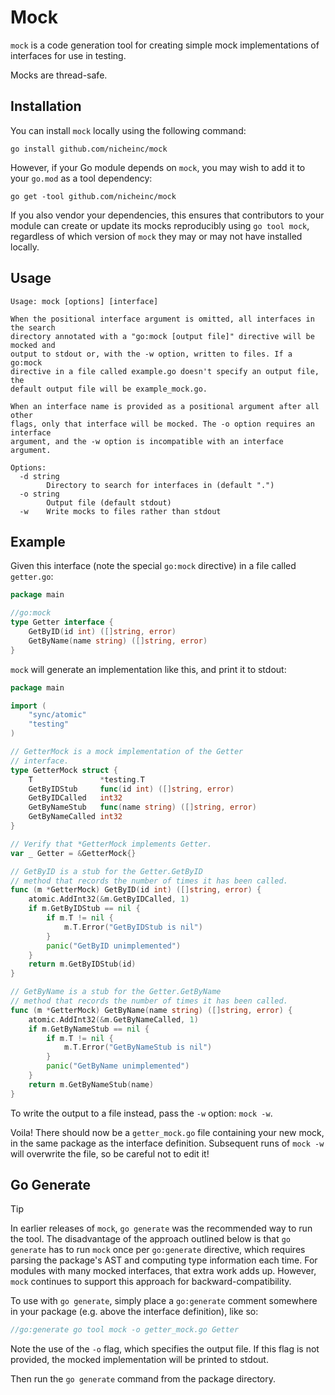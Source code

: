# Mock

`mock` is a code generation tool for creating simple mock implementations of
interfaces for use in testing.

Mocks are thread-safe.

## Installation

You can install `mock` locally using the following command:

```
go install github.com/nicheinc/mock
```

However, if your Go module depends on `mock`, you may wish to add it to your
`go.mod` as a tool dependency:

```
go get -tool github.com/nicheinc/mock
```

If you also vendor your dependencies, this ensures that contributors to your
module can create or update its mocks reproducibly using `go tool mock`,
regardless of which version of `mock` they may or may not have installed
locally.

## Usage

```
Usage: mock [options] [interface]

When the positional interface argument is omitted, all interfaces in the search
directory annotated with a "go:mock [output file]" directive will be mocked and
output to stdout or, with the -w option, written to files. If a go:mock
directive in a file called example.go doesn't specify an output file, the
default output file will be example_mock.go.

When an interface name is provided as a positional argument after all other
flags, only that interface will be mocked. The -o option requires an interface
argument, and the -w option is incompatible with an interface argument.

Options:
  -d string
        Directory to search for interfaces in (default ".")
  -o string
        Output file (default stdout)
  -w    Write mocks to files rather than stdout
```

## Example

Given this interface (note the special `go:mock` directive) in a file called
`getter.go`:

```go
package main

//go:mock
type Getter interface {
	GetByID(id int) ([]string, error)
	GetByName(name string) ([]string, error)
}
```

`mock` will generate an implementation like this, and print it to stdout:

```go
package main

import (
	"sync/atomic"
	"testing"
)

// GetterMock is a mock implementation of the Getter
// interface.
type GetterMock struct {
	T               *testing.T
	GetByIDStub     func(id int) ([]string, error)
	GetByIDCalled   int32
	GetByNameStub   func(name string) ([]string, error)
	GetByNameCalled int32
}

// Verify that *GetterMock implements Getter.
var _ Getter = &GetterMock{}

// GetByID is a stub for the Getter.GetByID
// method that records the number of times it has been called.
func (m *GetterMock) GetByID(id int) ([]string, error) {
	atomic.AddInt32(&m.GetByIDCalled, 1)
	if m.GetByIDStub == nil {
		if m.T != nil {
			m.T.Error("GetByIDStub is nil")
		}
		panic("GetByID unimplemented")
	}
	return m.GetByIDStub(id)
}

// GetByName is a stub for the Getter.GetByName
// method that records the number of times it has been called.
func (m *GetterMock) GetByName(name string) ([]string, error) {
	atomic.AddInt32(&m.GetByNameCalled, 1)
	if m.GetByNameStub == nil {
		if m.T != nil {
			m.T.Error("GetByNameStub is nil")
		}
		panic("GetByName unimplemented")
	}
	return m.GetByNameStub(name)
}
```

To write the output to a file instead, pass the `-w` option: `mock -w`.

Voila! There should now be a `getter_mock.go` file containing your new mock, in
the same package as the interface definition. Subsequent runs of `mock -w` will
overwrite the file, so be careful not to edit it!

## Go Generate

> [!tip]
>
> In earlier releases of `mock`, `go generate` was the recommended way to run
> the tool. The disadvantage of the approach outlined below is that
> `go generate` has to run `mock` once per `go:generate` directive, which
> requires parsing the package's AST and computing type information each time.
> For modules with many mocked interfaces, that extra work adds up. However,
> `mock` continues to support this approach for backward-compatibility.

To use with `go generate`, simply place a `go:generate` comment somewhere in
your package (e.g. above the interface definition), like so:

```go
//go:generate go tool mock -o getter_mock.go Getter
```

Note the use of the `-o` flag, which specifies the output file. If this flag is
not provided, the mocked implementation will be printed to stdout.

Then run the `go generate` command from the package directory.
